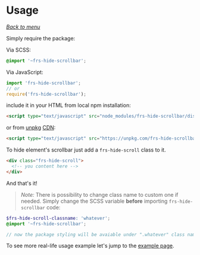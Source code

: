 # Usage

*[Back to menu](/FRS-hide-scrollbar)*

Simply require the package:

Via SCSS:

```scss
@import '~frs-hide-scrollbar';
```

Via JavaScript:

```javascript
import 'frs-hide-scrollbar';
// or
require('frs-hide-scrollbar');
```

include it in your HTML from local npm installation:

```html
<script type="text/javascript" src="node_modules/frs-hide-scrollbar/dist/frs-hide-scrollbar.css"></script>
```

or from [unpkg](https://unpkg.com/#/) [CDN](https://en.wikipedia.org/wiki/Content_delivery_network):

```html
<script type="text/javascript" src="https://unpkg.com/frs-hide-scrollbar/dist/frs-hide-scrollbar.css"></script>
```

To hide element's scrollbar just add a `frs-hide-scroll` class to it.

```html
<div class="frs-hide-scroll">
  <!-- you content here -->
</div>
```

And that's it!

> *Note:* There is possibility to change class name to custom one if needed. Simply change the SCSS variable **before** importing `frs-hide-scrollbar` code:

```scss
$frs-hide-scroll-classname: 'whatever';
@import '~frs-hide-scrollbar';

// now the package styling will be avaiable under ".whatever" class name
```

To see more real-life usage example let's jump to the [example page](/FRS-hide-scrollbar/example).
